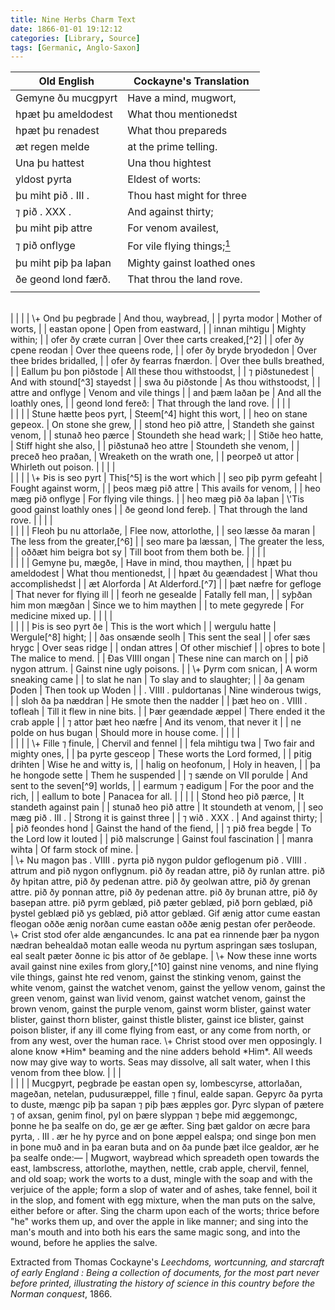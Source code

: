 ```yaml
---
title: Nine Herbs Charm Text
date: 1866-01-01 19:12:12
categories: [Library, Source]
tags: [Germanic, Anglo-Saxon]
---
```



| Old English | Cockayne's Translation |
|--- | --- |
| Gemyne ðu mucgƿyrt | Have a mind, mugwort, |
| hƿæt þu ameldodest | What thou mentionedst |
| hƿæt þu renadest | What thou prepareds
| æt regen melde | at the prime telling. |
| Una þu hattest | Una thou hightest |
| yldost ƿyrta | Eldest of worts: |
| þu miht ƿið . III . | Thou hast might for three |
| ⁊ ƿið . XXX . | And against thirty; |
|þu miht ƿiþ attre | For venom availest, |
| ⁊ ƿið onflyge | For vile flying things;[^1] |
| þu miht ƿiþ þa laþan | Mighty gainst loathed ones |
| ðe geond lond færð. | That throu the land rove. |
|  |  |
<br>
|  |  |
| \+ Ond þu ƿegbrade | And thou, waybread, |
| ƿyrta modor | Mother of worts, |
| eastan opone | Open from eastward, |
| innan mihtigu | Mighty within; |
| ofer ðy cræte curran | Over thee carts creaked,[^2] |
| ofer ðy cƿene reodan | Over thee queens rode, |
| ofer ðy bryde bryodedon | Over thee brides bridalled, |
| ofer ðy fearras fnærdon. | Over thee bulls breathed, |
| Eallum þu þon ƿiðstode | All these thou withstoodst, |
| ⁊ ƿiðstunedest | And with stound[^3] stayedst |
| swa ðu ƿiðstonde | As thou withstoodst, |
| attre and onflyge | Venom and vile things |
| and þæm laðan þe | And all the loathly ones, |
| geond lond fereð: | That through the land rove. |
|  |  |
<br>
|  |  |
| Stune hætte þeos ƿyrt, | Steem[^4] hight this wort, |
| heo on stane geƿeox. | On stone she grew, |
| stond heo ƿið attre, | Standeth she gainst venom, |
| stunað heo ƿærce | Stoundeth she head wark; |
| Stiðe heo hatte, | Stiff hight she also, |
| ƿiðstunað heo attre | Stoundeth she venom, |
| ƿreceð heo ƿraðan, | Wreaketh on the wrath one, |
| ƿeorpeð ut attor | Whirleth out poison. |
|  |  |
<br>
|  |  |
| \+ Þis is seo ƿyrt |  This[^5] is the wort which |
| seo ƿiþ ƿyrm gefeaht | Fought against worm, |
| þeos mæg ƿið attre | This avails for venom, |
| heo mæg ƿið onflyge | For flying vile things. |
| heo mæg ƿið ða laþan | \'Tis good gainst loathly ones |
| ðe geond lond fereþ. | That through the land rove. |
|  |  |
<br>
|  |  |
| Fleoh þu nu attorlaðe, | Flee now, attorlothe, |
| seo læsse ða maran | The less from the greater,[^6] |
| seo mare þa læssan, | The greater the less, |
| oððæt him beigra bot sy | Till boot from them both be. |
|  |  |
<br>
|  |  |
| Gemyne þu, mægðe, | Have in mind, thou maythen, |
| hƿæt þu ameldodest | What thou mentionedst, |
| hƿæt ðu geændadest |  What thou accomplishedst |
| æt Alorforda | At Alderford.[^7] |
| þæt næfre for gefloge | That never for flying ill |
| feorh ne gesealde | Fatally fell man, |
| syþðan him mon mægðan | Since we to him maythen |
| to mete gegyrede | For medicine mixed up. |
|  |  |
<br>
|  |  |
| Þis is seo ƿyrt ðe | This is the wort which |
| wergulu hatte | Wergule[^8] hight; |
| ðas onsænde seolh | This sent the seal |
| ofer sæs hrygc | Over seas ridge |
| ondan attres | Of other mischief |
| oþres to bote | The malice to mend. |
| Ðas VIIII ongan | These nine can march on |
| ƿið nygon attrum. | Gainst nine ugly poisons. |
| \+ Ƿyrm com snican, | A worm sneaking came |
| to slat he nan | To slay and to slaughter; |
| ða genam Ƿoden | Then took up Woden |
| . VIIII . ƿuldortanas | Nine winderous twigs, |
| sloh ða þa næddran | He smote then the nadder |
| þæt heo on . VIIII . tofleah | Till it flew in nine bits. |
| Þær geændade æppel | There ended it the crab apple |
| ⁊ attor þæt heo næfre | And its venom, that never it |
| ne ƿolde on hus bugan | Should more in house come. |
|  |  |
<br>
|  |  |
| \+ Fille ⁊ finule, | Chervil and fennel |
| fela mihtigu twa | Two fair and mighty ones, |
| þa ƿyrte gesceop | These worts the Lord formed, |
| ƿitig drihten | Wise he and witty is, |
| halig on heofonum, | Holy in heaven, |
| þa he hongode sette | Them he suspended |
| ⁊ sænde on VII ƿorulde | And sent to the seven[^9] worlds, |
| earmum ⁊ eadigum | For the poor and the rich, |
| eallum to bote | Panacea for all. |
|  |  |
| Stond heo ƿið ƿærce, | It standeth against pain |
| stunað heo ƿið attre | It stoundeth at venom, |
| seo mæg ƿið . III . | Strong it is gainst three |
| ⁊ wið . XXX . | And against thirty; |
| ƿið feondes hond | Gainst the hand of the fiend, |
| ⁊ ƿið frea begde | To the Lord low it louted |
| ƿið malscrunge | Gainst foul fascination |
| manra wihta | Of farm stock of mine. |
<br>
| \+ Nu magon þas . VIIII . ƿyrta ƿið nygon ƿuldor geflogenum ƿið . VIIII . attrum and ƿið nygon onflygnum. ƿið ðy readan attre, ƿið ðy runlan attre. ƿið ðy hƿitan attre, ƿið ðy ƿedenan attre. ƿið ðy geolwan attre, ƿið ðy grenan attre. ƿið ðy ƿonnan attre, ƿið ðy ƿedenan attre. ƿið ðy brunan attre, ƿið ðy baseƿan attre. ƿið ƿyrm geblæd, ƿið ƿæter geblæd, ƿið þorn geblæd, ƿið þystel geblæd ƿið ys geblæd, ƿið attor geblæd. Gif ænig attor cume eastan fleogan oððe ænig norðan cume eastan oððe ænig ƿestan ofer ƿerðeode. \+ Crist stod ofer alde ængancundes. Ic ana ƿat ea rinnende þær þa nygon nædran behealdað motan ealle weoda nu ƿyrtum aspringan sæs toslupan, eal sealt ƿæter ðonne ic þis attor of ðe geblaƿe. | \+ Now these inne worts avail gainst nine exiles from glory,[^10] gainst nine venoms, and nine flying vile things, gainst hte red venom, gainst the stinking venom, gainst the white venom, gainst the watchet venom, gainst the yellow venom, gainst the green venom, gainst wan livid venom, gainst watchet venom, gainst the brown venom, gainst the purple venom, gainst worm blister, gainst water blister, gainst thorn blister, gainst thistle blister, gainst ice blister, gainst poison blister, if any ill come flying from east, or any come from north, or from any west, over the human race. \+ Christ stood over men opposingly. I alone know *Him* beaming and the nine adders behold *Him*. All weeds now may give way to worts. Seas may dissolve, all salt water, when I this venom from thee blow.
|  |  |
<br>
|  |  |
| Mucgƿyrt, ƿegbrade þe eastan open sy, lombescyrse, attorlaðan, mageðan, netelan, ƿudusuræppel, fille ⁊ finul, ealde sapan. Geƿyrc ða ƿyrta to duste, mængc ƿiþ þa sapan ⁊ ƿiþ þæs æpples gor. Ƿyrc slypan of ƿætere ⁊ of axsan, genim finol, ƿyl on þære slyppan ⁊ beþe mid æggemongc, þonne he þa sealfe on do, ge ær ge æfter. Sing þæt galdor on æcre þara ƿyrta, . III . ær he hy ƿyrce and on þone æppel ealsƿa; ond singe þon men in þone muð and in þa earan buta and on ða ƿunde þæt ilce gealdor, ær he þa sealfe onde:— | Mugwort, waybread which spreadeth open towards the east, lambscress, attorlothe, maythen, nettle, crab apple, chervil, fennel, and old soap; work the worts to a dust, mingle with the soap and with the verjuice of the apple; form a slop of water and of ashes, take fennel, boil it in the slop, and foment with egg mixture, when the man puts on the salve, either before or after. Sing the charm upon each of the worts; thrice before "he" works them up, and over the apple in like manner; and sing into the man's mouth and into both his ears the same magic song, and into the wound, before he applies the salve. 

Extracted from Thomas Cockayne's *Leechdoms, wortcunning, and starcraft of early England : Being a collection of documents, for the most part never before printed, illustrating the history of science in this country before the Norman conquest*, 1866.

[^1]: Epidemic Disorders.
[^2]: The waybread takes half its name from growing by waysides.
[^3]: stound, (*a stunning noise*; gestun,) is used by Drayton.
[^4]: Watercress; the fiery pungency of its flavour is, perhaps, the origin of the name; for Stiem is *conflagration*.
[^5]: Attorlothe.
[^6]: The blind nettle.
[^7]: The allusion is dark. There is a place of the name in Norfolk.
[^8]: The crab apple.
[^9]: The seven spheres in which the seven planets revolve, the earth being the center of observation.
[^10]: Glory banished ones; devils. The alliterative measure continues, which some error at North.


<!-- {% pdf 'Nine Herbs Charm - Leechdoms and Wortcunning.pdf#view=TwoPage' %}